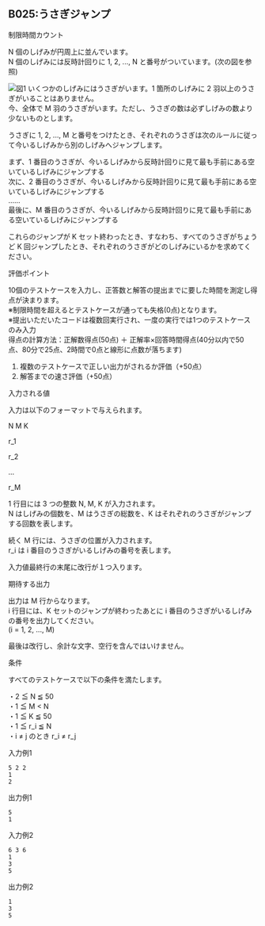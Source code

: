 B025:うさぎジャンプ
------------

制限時間カウント

N 個のしげみが円周上に並んでいます。  
N 個のしげみには反時計回りに 1, 2, ..., N と番号がついています。(次の図を参照)  
  
![図1](image/b025_img1.png)
いくつかのしげみにはうさぎがいます。1 箇所のしげみに 2 羽以上のうさぎがいることはありません。  
今、全体で M 羽のうさぎがいます。ただし、うさぎの数は必ずしげみの数より少ないものとします。  
  
うさぎに 1, 2, ..., M と番号をつけたとき、それぞれのうさぎは次のルールに従って今いるしげみから別のしげみへジャンプします。  
  
まず、1 番目のうさぎが、今いるしげみから反時計回りに見て最も手前にある空いているしげみにジャンプする  
次に、2 番目のうさぎが、今いるしげみから反時計回りに見て最も手前にある空いているしげみにジャンプする  
……  
最後に、M 番目のうさぎが、今いるしげみから反時計回りに見て最も手前にある空いているしげみにジャンプする  
  
これらのジャンプが K セット終わったとき、すなわち、すべてのうさぎがちょうど K 回ジャンプしたとき、それぞれのうさぎがどのしげみにいるかを求めてください。  

評価ポイント

10個のテストケースを入力し、正答数と解答の提出までに要した時間を測定し得点が決まります。  
※制限時間を超えるとテストケースが通っても失格(0点)となります。  
※提出いただいたコードは複数回実行され、一度の実行では1つのテストケースのみ入力  
得点の計算方法：正解数得点(50点) ＋ 正解率×回答時間得点(40分以内で50点、80分で25点、2時間で0点と線形に点数が落ちます)  

1.  複数のテストケースで正しい出力がされるか評価（+50点）
2.  解答までの速さ評価（+50点）

入力される値

入力は以下のフォーマットで与えられます。  
  

N M K

r\_1

r\_2

...

r\_M

  
1 行目には 3 つの整数 N, M, K が入力されます。  
N はしげみの個数を、M はうさぎの総数を、K はそれぞれのうさぎがジャンプする回数を表します。  
  
続く M 行には、うさぎの位置が入力されます。  
r\_i は i 番目のうさぎがいるしげみの番号を表します。  
  
入力値最終行の末尾に改行が１つ入ります。  

期待する出力

出力は M 行からなります。  
i 行目には、K セットのジャンプが終わったあとに i 番目のうさぎがいるしげみの番号を出力してください。  
(i = 1, 2, ..., M)  
  
最後は改行し、余計な文字、空行を含んではいけません。  

条件

すべてのテストケースで以下の条件を満たします。  
  

・2 ≦ N ≦ 50  
・1 ≦ M < N  
・1 ≦ K ≦ 50  
・1 ≦ r\_i ≦ N  
・i ≠ j のとき r\_i ≠ r\_j  
  

入力例1

    5 2 2
    1
    2
    

出力例1

    5
    1
    

入力例2

    6 3 6
    1
    3
    5
    

出力例2

    1
    3
    5